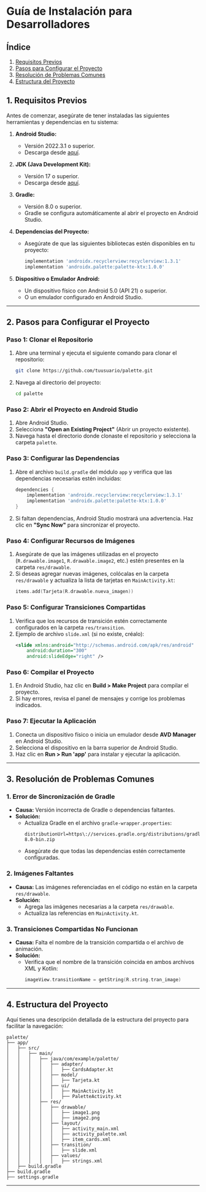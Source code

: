 
# Guía de Instalación para Desarrolladores

## Índice
1. [Requisitos Previos](#1.requisitos-previos)
2. [Pasos para Configurar el Proyecto](#2.pasos-para-configurar-el-proyecto)
3. [Resolución de Problemas Comunes](#3.resolución-de-problemas-comunes)
4. [Estructura del Proyecto](#4.estructura-del-proyecto)

## **1. Requisitos Previos**
Antes de comenzar, asegúrate de tener instaladas las siguientes herramientas y dependencias en tu sistema:

1. **Android Studio:**
   - Versión 2022.3.1 o superior.
   - Descarga desde [aquí](https://developer.android.com/studio).

2. **JDK (Java Development Kit):**
   - Versión 17 o superior.
   - Descarga desde [aquí](https://www.oracle.com/java/technologies/javase-jdk17-downloads.html).

3. **Gradle:**
   - Versión 8.0 o superior.
   - Gradle se configura automáticamente al abrir el proyecto en Android Studio.

4. **Dependencias del Proyecto:**
   - Asegúrate de que las siguientes bibliotecas estén disponibles en tu proyecto:
     ```groovy
     implementation 'androidx.recyclerview:recyclerview:1.3.1'
     implementation 'androidx.palette:palette-ktx:1.0.0'
     ```

5. **Dispositivo o Emulador Android:**
   - Un dispositivo físico con Android 5.0 (API 21) o superior.
   - O un emulador configurado en Android Studio.

---

## **2. Pasos para Configurar el Proyecto**

### **Paso 1: Clonar el Repositorio**
1. Abre una terminal y ejecuta el siguiente comando para clonar el repositorio:
   ```bash
   git clone https://github.com/tuusuario/palette.git
   ```
2. Navega al directorio del proyecto:
   ```bash
   cd palette
   ```

### **Paso 2: Abrir el Proyecto en Android Studio**
1. Abre Android Studio.
2. Selecciona **"Open an Existing Project"** (Abrir un proyecto existente).
3. Navega hasta el directorio donde clonaste el repositorio y selecciona la carpeta `palette`.

### **Paso 3: Configurar las Dependencias**
1. Abre el archivo `build.gradle` del módulo `app` y verifica que las dependencias necesarias estén incluidas:
   ```groovy
   dependencies {
       implementation 'androidx.recyclerview:recyclerview:1.3.1'
       implementation 'androidx.palette:palette-ktx:1.0.0'
   }
   ```
2. Si faltan dependencias, Android Studio mostrará una advertencia. Haz clic en **"Sync Now"** para sincronizar el proyecto.

### **Paso 4: Configurar Recursos de Imágenes**
1. Asegúrate de que las imágenes utilizadas en el proyecto (`R.drawable.image1`, `R.drawable.image2`, etc.) estén presentes en la carpeta `res/drawable`.
2. Si deseas agregar nuevas imágenes, colócalas en la carpeta `res/drawable` y actualiza la lista de tarjetas en `MainActivity.kt`:
   ```kotlin
   items.add(Tarjeta(R.drawable.nueva_imagen))
   ```

### **Paso 5: Configurar Transiciones Compartidas**
1. Verifica que los recursos de transición estén correctamente configurados en la carpeta `res/transition`.
2. Ejemplo de archivo `slide.xml` (si no existe, créalo):
   ```xml
   <slide xmlns:android="http://schemas.android.com/apk/res/android"
       android:duration="300"
       android:slideEdge="right" />
   ```

### **Paso 6: Compilar el Proyecto**
1. En Android Studio, haz clic en **Build > Make Project** para compilar el proyecto.
2. Si hay errores, revisa el panel de mensajes y corrige los problemas indicados.

### **Paso 7: Ejecutar la Aplicación**
1. Conecta un dispositivo físico o inicia un emulador desde **AVD Manager** en Android Studio.
2. Selecciona el dispositivo en la barra superior de Android Studio.
3. Haz clic en **Run > Run 'app'** para instalar y ejecutar la aplicación.

---

## **3. Resolución de Problemas Comunes**

### **1. Error de Sincronización de Gradle**
- **Causa:** Versión incorrecta de Gradle o dependencias faltantes.
- **Solución:**
  - Actualiza Gradle en el archivo `gradle-wrapper.properties`:
    ```properties
    distributionUrl=https\://services.gradle.org/distributions/gradle-8.0-bin.zip
    ```
  - Asegúrate de que todas las dependencias estén correctamente configuradas.

### **2. Imágenes Faltantes**
- **Causa:** Las imágenes referenciadas en el código no están en la carpeta `res/drawable`.
- **Solución:**
  - Agrega las imágenes necesarias a la carpeta `res/drawable`.
  - Actualiza las referencias en `MainActivity.kt`.

### **3. Transiciones Compartidas No Funcionan**
- **Causa:** Falta el nombre de la transición compartida o el archivo de animación.
- **Solución:**
  - Verifica que el nombre de la transición coincida en ambos archivos XML y Kotlin:
    ```kotlin
    imageView.transitionName = getString(R.string.tran_image)
    ```

---

## **4. Estructura del Proyecto**
Aquí tienes una descripción detallada de la estructura del proyecto para facilitar la navegación:

```
palette/
├── app/
│   ├── src/
│   │   ├── main/
│   │   │   ├── java/com/example/palette/
│   │   │   │   ├── adapter/
│   │   │   │   │   ├── CardsAdapter.kt
│   │   │   │   ├── model/
│   │   │   │   │   ├── Tarjeta.kt
│   │   │   │   ├── ui/
│   │   │   │   │   ├── MainActivity.kt
│   │   │   │   │   ├── PaletteActivity.kt
│   │   │   ├── res/
│   │   │   │   ├── drawable/
│   │   │   │   │   ├── image1.png
│   │   │   │   │   ├── image2.png
│   │   │   │   ├── layout/
│   │   │   │   │   ├── activity_main.xml
│   │   │   │   │   ├── activity_palette.xml
│   │   │   │   │   ├── item_cards.xml
│   │   │   │   ├── transition/
│   │   │   │   │   ├── slide.xml
│   │   │   │   ├── values/
│   │   │   │   │   ├── strings.xml
│   ├── build.gradle
├── build.gradle
├── settings.gradle
```

---
